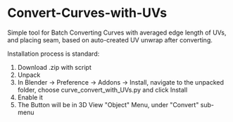 # Convert-Curves-with-UVs

Simple tool for Batch Converting Curves with averaged edge length of UVs, and placing seam, based on auto-created UV unwrap after converting.

Installation process is standard:

1. Download .zip with script
2. Unpack
3. In Blender -> Preference -> Addons -> Install, navigate to the unpacked folder, choose curve_convert_with_UVs.py and click Install
4. Enable it
5. The Button will be in 3D View "Object" Menu, under "Convert" sub-menu
